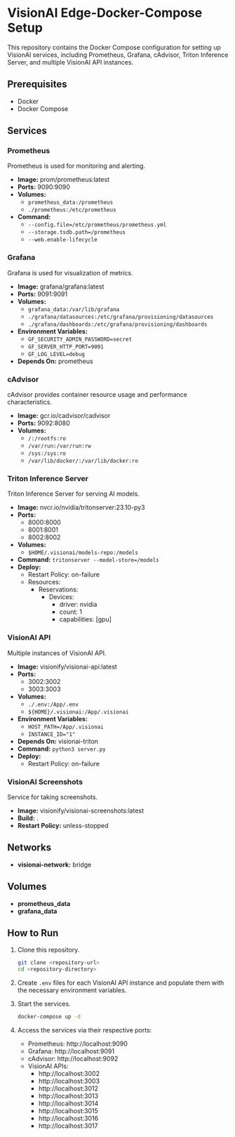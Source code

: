 # VisionAI Edge-Docker-Compose Setup

This repository contains the Docker Compose configuration for setting up VisionAI services, including Prometheus, Grafana, cAdvisor, Triton Inference Server, and multiple VisionAI API instances.

## Prerequisites

- Docker
- Docker Compose

## Services

### Prometheus

Prometheus is used for monitoring and alerting.

- **Image:** prom/prometheus:latest
- **Ports:** 9090:9090
- **Volumes:** 
  - `prometheus_data:/prometheus`
  - `./prometheus:/etc/prometheus`
- **Command:** 
  - `--config.file=/etc/prometheus/prometheus.yml`
  - `--storage.tsdb.path=/prometheus`
  - `--web.enable-lifecycle`

### Grafana

Grafana is used for visualization of metrics.

- **Image:** grafana/grafana:latest
- **Ports:** 9091:9091
- **Volumes:** 
  - `grafana_data:/var/lib/grafana`
  - `./grafana/datasources:/etc/grafana/provisioning/datasources`
  - `./grafana/dashboards:/etc/grafana/provisioning/dashboards`
- **Environment Variables:**
  - `GF_SECURITY_ADMIN_PASSWORD=secret`
  - `GF_SERVER_HTTP_PORT=9091`
  - `GF_LOG_LEVEL=debug`
- **Depends On:** prometheus

### cAdvisor

cAdvisor provides container resource usage and performance characteristics.

- **Image:** gcr.io/cadvisor/cadvisor
- **Ports:** 9092:8080
- **Volumes:**
  - `/:/rootfs:ro`
  - `/var/run:/var/run:rw`
  - `/sys:/sys:ro`
  - `/var/lib/docker/:/var/lib/docker:ro`

### Triton Inference Server

Triton Inference Server for serving AI models.

- **Image:** nvcr.io/nvidia/tritonserver:23.10-py3
- **Ports:**
  - 8000:8000
  - 8001:8001
  - 8002:8002
- **Volumes:** 
  - `$HOME/.visionai/models-repo:/models`
- **Command:** `tritonserver --model-store=/models`
- **Deploy:**
  - Restart Policy: on-failure
  - Resources:
    - Reservations:
      - Devices:
        - driver: nvidia
        - count: 1
        - capabilities: [gpu]

### VisionAI API

Multiple instances of VisionAI API.

- **Image:** visionify/visionai-api:latest
- **Ports:** 
  - 3002:3002
  - 3003:3003
- **Volumes:**
  - `./.env:/App/.env`
  - `${HOME}/.visionai:/App/.visionai`
- **Environment Variables:**
  - `HOST_PATH=/App/.visionai`
  - `INSTANCE_ID="1"`
- **Depends On:** visionai-triton
- **Command:** `python3 server.py`
- **Deploy:** 
  - Restart Policy: on-failure

### VisionAI Screenshots

Service for taking screenshots.

- **Image:** visionify/visionai-screenshots:latest
- **Build:** .
- **Restart Policy:** unless-stopped

## Networks

- **visionai-network:** bridge

## Volumes

- **prometheus_data**
- **grafana_data**

## How to Run

1. Clone this repository.
   ```bash
   git clone <repository-url>
   cd <repository-directory>
   ```

2. Create `.env` files for each VisionAI API instance and populate them with the necessary environment variables.

3. Start the services.
   ```bash
   docker-compose up -d
   ```

4. Access the services via their respective ports:
   - Prometheus: http://localhost:9090
   - Grafana: http://localhost:9091
   - cAdvisor: http://localhost:9092
   - VisionAI APIs: 
     - http://localhost:3002
     - http://localhost:3003
     - http://localhost:3012
     - http://localhost:3013
     - http://localhost:3014
     - http://localhost:3015
     - http://localhost:3016
     - http://localhost:3017
